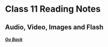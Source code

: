 # Class 11 Reading Notes

## Audio, Video, Images and Flash

##### [Go Back](code_201_reading_notes.md)
